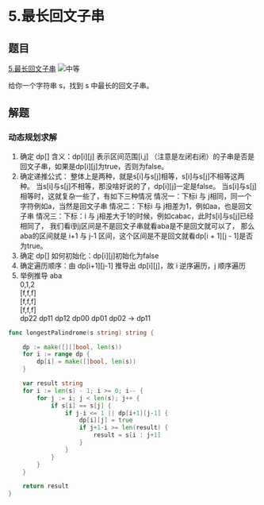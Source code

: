 # 5.最长回文子串

## 题目

[5.最长回文子串](https://leetcode.cn/problems/longest-palindromic-substring/) <img alt="中等" src="https://img.shields.io/badge/%E4%B8%AD%E7%AD%89-yellow" style="display:inline-block;">

给你一个字符串 s，找到 s 中最长的回文子串。

## 解题

### 动态规划求解


1. 确定 dp[] 含义：dp[i][j] 表示区间范围[i,j] （注意是左闭右闭）的子串是否是回文子串，如果是dp[i][j]为true，否则为false。
2. 确定递推公式：
    整体上是两种，就是s[i]与s[j]相等，s[i]与s[j]不相等这两种。
    当s[i]与s[j]不相等，那没啥好说的了，dp[i][j]一定是false。
    当s[i]与s[j]相等时，这就复杂一些了，有如下三种情况
    情况一：下标i 与 j相同，同一个字符例如a，当然是回文子串
    情况二：下标i 与 j相差为1，例如aa，也是回文子串
    情况三：下标：i 与 j相差大于1的时候，例如cabac，此时s[i]与s[j]已经相同了，
    我们看i到j区间是不是回文子串就看aba是不是回文就可以了，
    那么aba的区间就是 i+1 与 j-1 区间，这个区间是不是回文就看dp[i + 1][j - 1]是否为true。
3. 确定 dp[] 如何初始化：dp[i][j]初始化为false
4. 确定遍历顺序：由 dp[i+1][j-1] 推导出 dp[i][j]，故 i 逆序遍历，j 顺序遍历
5. 举例推导
	aba<br/>
	0,1,2<br/>
	[f,f,f]<br/>
	[f,f,f]<br/>
	[f,f,f]<br/>
	dp22 dp11 dp12 dp00 dp01 dp02 -> dp11

```go
func longestPalindrome(s string) string {

	dp := make([][]bool, len(s))
	for i := range dp {
		dp[i] = make([]bool, len(s))
	}

	var result string
	for i := len(s) - 1; i >= 0; i-- {
		for j := i; j < len(s); j++ {
			if s[i] == s[j] {
				if j-i <= 1 || dp[i+1][j-1] {
					dp[i][j] = true
					if j+1-i >= len(result) {
						result = s[i : j+1]
					}
				}
			}
		}
	}

	return result
}
```